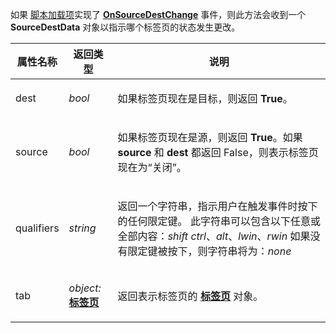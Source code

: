 如果 [脚本加载项](/Manual/scripting/script_add-ins/README.zh.md)实现了 **[OnSourceDestChange](../scripting_events/onsourcedestchange.zh.md)** 事件，则此方法会收到一个 **SourceDestData** 对象以指示哪个标签页的状态发生更改。

<table>
<thead><tr><th>
属性名称</th><th>
返回类型</th><th>
说明
</th></tr></thead><tbody><tr><td>
dest</td><td>

*bool*</td><td>

如果标签页现在是目标，则返回 **True**。
</td></tr><tr><td>
source</td><td>

*bool*</td><td>

如果标签页现在是源，则返回 **True**。如果 **source** 和 **dest** 都返回 False，则表示标签页现在为“关闭”。
</td></tr><tr><td>
qualifiers</td><td>

*string*</td><td>

返回一个字符串，指示用户在触发事件时按下的任何限定键。
此字符串可以包含以下任意或全部内容：*shift* *ctrl*、*alt*、*lwin*、*rwin*
如果没有限定键被按下，则字符串将为：*none*
</td></tr><tr><td>
tab</td><td>

*object:***[标签页](tab.zh.md)**</td><td>

返回表示标签页的 **[标签页](tab.zh.md)** 对象。
</td></tr></tbody>
</table>